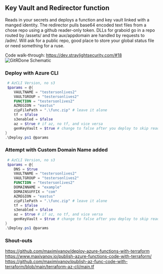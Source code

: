 ## Key Vault and Redirector function
Reads in your secrets and deploys a function and key  vault linked with a manged identity. The redirector pulls base64 encoded text files from a chose repo using a github reader-only token. DLLs for graboid go in a repo routed by /assets/ and the aux/appdomain are handled by requests to /adm/. Will ask for a public repo, good place to store your global status file or need something for a ruse.

Code walk-through: https://dev.straylightsecurity.com/#18
![GitRDone Schematic](https://dev.straylightsecurity.com/assets/gitrdone/gitrdone1.png "GitRDone")


### Deploy with Azure CLI

```powershell
 # AzCLI Version, no s3
 $params = @{
    VAULTNAME = "testersonlives2"
    VAULTGROUP = "testersonlives2"
    FUNCTION = "testersonlives2"
    AZREGION = "eastus"
    zipFilePath = ".\func.zip" # leave it alone
    tf = $false
    s3enabled = $false 
    az = $true # if az, no tf, and vice versa
    genKeyVault = $true # change to false after you deploy to skip reading in secrets
}
.\Deploy.ps1 @params
```

### Attempt with Custom Domain Name added

```powershell
 # AzCLI Version, no s3
 $params = @{
    DNS = $true
    VAULTNAME = "testersonlives2"
    VAULTGROUP = "testersonlives2"
    FUNCTION = "testersonlives2"
    DOMAINNAME = "example"
    DOMAINSUFFIX = "com"
    AZREGION = "eastus"
    zipFilePath = ".\func.zip" # leave it alone
    tf = $false
    s3enabled = $false 
    az = $true # if az, no tf, and vice versa
    genKeyVault = $true # change to false after you deploy to skip reading in secrets
}
.\Deploy.ps1 @params
```



### Shout-outs
https://github.com/maximivanov/deploy-azure-functions-with-terraform
https://www.maxivanov.io/publish-azure-functions-code-with-terraform/
https://github.com/maximivanov/publish-az-func-code-with-terraform/blob/main/terraform-az-cli/main.tf